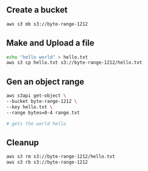 ## Create a bucket

```sh
aws s3 mb s3://byte-range-1212
```

## Make and Upload a file

```sh
echo "hello world" > hello.txt
aws s3 cp hello.txt s3://byte-range-1212/hello.txt
```

## Gen an object range

```sh
aws s3api get-object \
--bucket byte-range-1212 \
--key hello.txt \
--range bytes=0-4 range.txt

# gets the world hello
```

## Cleanup

```sh
aws s3 rm s3://byte-range-1212/hello.txt
aws s3 rb s3://byte-range-1212
```
